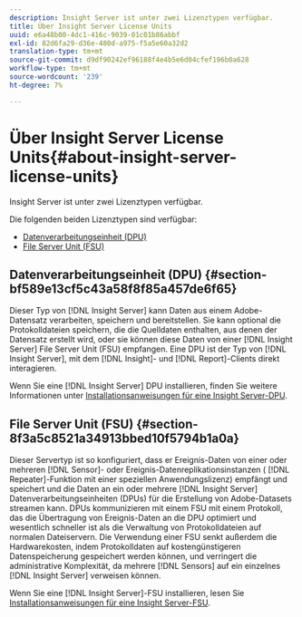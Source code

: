 ```yaml
---
description: Insight Server ist unter zwei Lizenztypen verfügbar.
title: Über Insight Server License Units
uuid: e6a48b00-4dc1-416c-9039-01c01b86abbf
exl-id: 82d6fa29-d36e-480d-a975-f5a5e60a32d2
translation-type: tm+mt
source-git-commit: d9df90242ef96188f4e4b5e6d04cfef196b0a628
workflow-type: tm+mt
source-wordcount: '239'
ht-degree: 7%

---
```


# Über Insight Server License Units{#about-insight-server-license-units}

Insight Server ist unter zwei Lizenztypen verfügbar.

Die folgenden beiden Lizenztypen sind verfügbar:

* [Datenverarbeitungseinheit (DPU)](../../../home/c-inst-svr/c-install-ins-svr/c-abt-inst-svr-lic-units.md#section-bf589e13cf5c43a58f8f85a457de6f65)
* [File Server Unit (FSU)](../../../home/c-inst-svr/c-install-ins-svr/c-abt-inst-svr-lic-units.md#section-8f3a5c8521a34913bbed10f5794b1a0a)

## Datenverarbeitungseinheit (DPU) {#section-bf589e13cf5c43a58f8f85a457de6f65}

Dieser Typ von [!DNL Insight Server] kann Daten aus einem Adobe-Datensatz verarbeiten, speichern und bereitstellen. Sie kann optional die Protokolldateien speichern, die die Quelldaten enthalten, aus denen der Datensatz erstellt wird, oder sie können diese Daten von einer [!DNL Insight Server] File Server Unit (FSU) empfangen. Eine DPU ist der Typ von [!DNL Insight Server], mit dem [!DNL Insight]- und [!DNL Report]-Clients direkt interagieren.

Wenn Sie eine [!DNL Insight Server] DPU installieren, finden Sie weitere Informationen unter [Installationsanweisungen für eine Insight Server-DPU](../../../home/c-inst-svr/c-install-ins-svr/t-install-proc-inst-svr-dpu/t-install-proc-inst-svr-dpu.md#task-ce1ac85294604467ab750b24176d25bc).

## File Server Unit (FSU) {#section-8f3a5c8521a34913bbed10f5794b1a0a}

Dieser Servertyp ist so konfiguriert, dass er Ereignis-Daten von einer oder mehreren [!DNL Sensor]- oder Ereignis-Datenreplikationsinstanzen ( [!DNL Repeater]-Funktion mit einer speziellen Anwendungslizenz) empfängt und speichert und die Daten an ein oder mehrere [!DNL Insight Server] Datenverarbeitungseinheiten (DPUs) für die Erstellung von Adobe-Datasets streamen kann. DPUs kommunizieren mit einem FSU mit einem Protokoll, das die Übertragung von Ereignis-Daten an die DPU optimiert und wesentlich schneller ist als die Verwaltung von Protokolldateien auf normalen Dateiservern. Die Verwendung einer FSU senkt außerdem die Hardwarekosten, indem Protokolldaten auf kostengünstigeren Datenspeicherung gespeichert werden können, und verringert die administrative Komplexität, da mehrere [!DNL Sensors] auf ein einzelnes [!DNL Insight Server] verweisen können.

Wenn Sie eine [!DNL Insight Server]-FSU installieren, lesen Sie [Installationsanweisungen für eine Insight Server-FSU](../../../home/c-inst-svr/c-install-ins-svr/t-inst-proc-fsu.md#task-e4a4a791b6694119ba45b36f3e573016).
